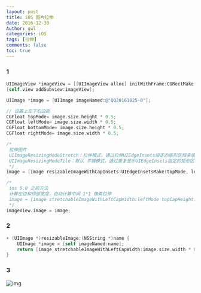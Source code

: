 ```yaml
---
layout: post
title: iOS 图片拉伸
date: 2016-12-30
Author: gwl
categories: iOS
tags: [拉伸]
comments: false
toc: true
---
```


### 1

```objective-c
UIImageView *imageView = [[UIImageView alloc] initWithFrame:CGRectMake(80, 320, 180, 40)];
[self.view addSubview:imageView];

UIImage *image = [UIImage imageNamed:@"QQ20161025-0"];

// 设置上左下右边距
CGFloat topMode= image.size.height * 0.5;
CGFloat leftMode= image.size.width * 0.5;
CGFloat bottomMode= image.size.height * 0.5;
CGFloat rightMode= image.size.width * 0.5;

/*
 拉伸图片
 UIImageResizingModeStretch：拉伸模式，通过拉伸UIEdgeInsets指定的矩形区域来填充图片
 UIImageResizingModeTile：默认 平铺模式，通过重复显示UIEdgeInsets指定的矩形区域来填充图片
 */
image = [image resizableImageWithCapInsets:UIEdgeInsetsMake(topMode, leftMode, bottomMode, rightMode) resizingMode:UIImageResizingModeStretch];

/*
 ios 5.0 之前方法
 计算左边和顶部宽度，自动计算中间 1*1 像素拉伸
 image = [image stretchableImageWithLeftCapWidth:leftMode topCapHeight:topMode];
 */
imageView.image = image;
```

### 2

```objective-c
+ (UIImage *)resizableImage:(NSString *)name {
    UIImage *image = [self imageNamed:name];
    return [image stretchableImageWithLeftCapWidth:image.size.width * 0.5 topCapHeight:image.size.height *0.5];
}
```

### 3

![img](https://github.com/mouos/mouos.github.io/raw/master/images/articleImages/2016-12-30-ios-image-stretch-01.png)

